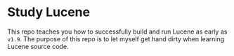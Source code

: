 # Study Lucene
This repo teaches you how to successfully build and run Lucene as early as `v1.9`.
The purpose of this repo is to let myself get hand dirty when learning Lucene source code.
